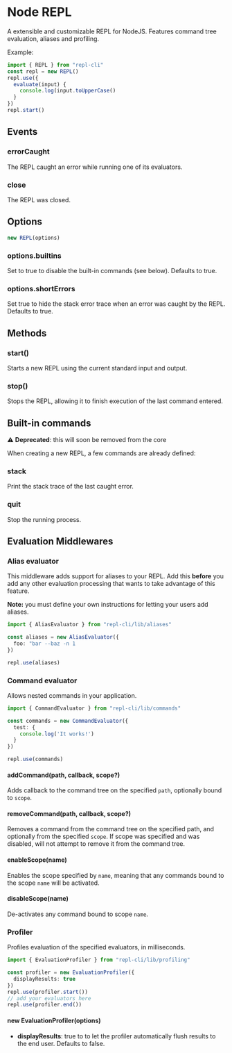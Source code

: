 Node REPL
=========

A extensible and customizable REPL for NodeJS. Features command tree evaluation, aliases and profiling.

Example:

```ts
import { REPL } from "repl-cli"
const repl = new REPL()
repl.use({
  evaluate(input) {
    console.log(input.toUpperCase()
  }
})
repl.start()
```

## Events

### errorCaught

The REPL caught an error while running one of its evaluators.

### close

The REPL was closed.

## Options

```js
new REPL(options)
```

### options.builtins

Set to true to disable the built-in commands (see below). Defaults to true.

### options.shortErrors

Set true to hide the stack error trace when an error was caught by the
REPL. Defaults to true.

## Methods

### start()

Starts a new REPL using the current standard input and output.

### stop()

Stops the REPL, allowing it to finish execution of the last command entered.

## Built-in commands

:warning: **Deprecated**: this will soon be removed from the core

When creating a new REPL, a few commands are already defined:

### stack

Print the stack trace of the last caught error.

### quit

Stop the running process.

## Evaluation Middlewares

### Alias evaluator

This middleware adds support for aliases to your REPL. Add this **before** you add any other evaluation processing that wants to take advantage of this feature.

**Note:** you must define your own instructions for letting your users add aliases.

```ts
import { AliasEvaluator } from "repl-cli/lib/aliases"

const aliases = new AliasEvaluator({
  foo: "bar --baz -n 1
})

repl.use(aliases)
```

### Command evaluator

Allows nested commands in your application.

```ts
import { CommandEvaluator } from "repl-cli/lib/commands"

const commands = new CommandEvaluator({
  test: {
    console.log('It works!')
  }
})

repl.use(commands)
```

#### addCommand(path, callback, scope?)

Adds callback to the command tree on the specified `path`, optionally bound to
`scope`.

#### removeCommand(path, callback, scope?)

Removes a command from the command tree on the specified path, and optionally
from the specified `scope`.  If scope was specified and was disabled, will not
attempt to remove it from the command tree.

#### enableScope(name)

Enables the scope specified by `name`, meaning that any commands bound to the
scope `name` will be activated.

#### disableScope(name)

De-activates any command bound to scope `name`.

### Profiler

Profiles evaluation of the specified evaluators, in milliseconds.

```ts
import { EvaluationProfiler } from "repl-cli/lib/profiling"

const profiler = new EvaluationProfiler({
  displayResults: true
})
repl.use(profiler.start())
// add your evaluators here
repl.use(profiler.end())
```

#### new EvaluationProfiler(options)

 - **displayResults**: true to to let the profiler automatically flush results to the end user. Defaults to false.

